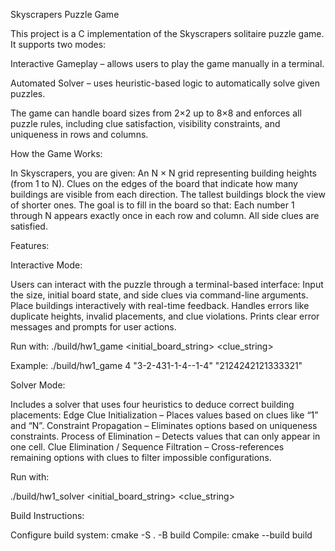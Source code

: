 Skyscrapers Puzzle Game

This project is a C implementation of the Skyscrapers solitaire puzzle game. It supports two modes:

Interactive Gameplay – allows users to play the game manually in a terminal.

Automated Solver – uses heuristic-based logic to automatically solve given puzzles.

The game can handle board sizes from 2×2 up to 8×8 and enforces all puzzle rules, including clue satisfaction, visibility constraints, and uniqueness in rows and columns.

How the Game Works:

In Skyscrapers, you are given:
An N × N grid representing building heights (from 1 to N).
Clues on the edges of the board that indicate how many buildings are visible from each direction.
The tallest buildings block the view of shorter ones. The goal is to fill in the board so that:
Each number 1 through N appears exactly once in each row and column.
All side clues are satisfied.

Features:

Interactive Mode:

Users can interact with the puzzle through a terminal-based interface:
Input the size, initial board state, and side clues via command-line arguments.
Place buildings interactively with real-time feedback.
Handles errors like duplicate heights, invalid placements, and clue violations.
Prints clear error messages and prompts for user actions.

Run with:
./build/hw1_game <size> <initial_board_string> <clue_string>

Example:
./build/hw1_game 4 "3-2-431-1-4--1-4" "2124242121333321"


Solver Mode:

Includes a solver that uses four heuristics to deduce correct building placements:
Edge Clue Initialization – Places values based on clues like “1” and “N”.
Constraint Propagation – Eliminates options based on uniqueness constraints.
Process of Elimination – Detects values that can only appear in one cell.
Clue Elimination / Sequence Filtration – Cross-references remaining options with clues to filter impossible configurations.

Run with:

./build/hw1_solver <size> <initial_board_string> <clue_string>


Build Instructions:

Configure build system:
cmake -S . -B build
Compile:
cmake --build build
